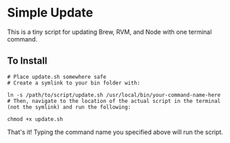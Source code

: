 # Simple Update

This is a tiny script for updating Brew, RVM, and Node with one terminal command.

## To Install

```
# Place update.sh somewhere safe
# Create a symlink to your bin folder with:

ln -s /path/to/script/update.sh /usr/local/bin/your-command-name-here
# Then, navigate to the location of the actual script in the terminal (not the symlink) and run the following:

chmod +x update.sh
```

That's it! Typing the command name you specified above will run the script.